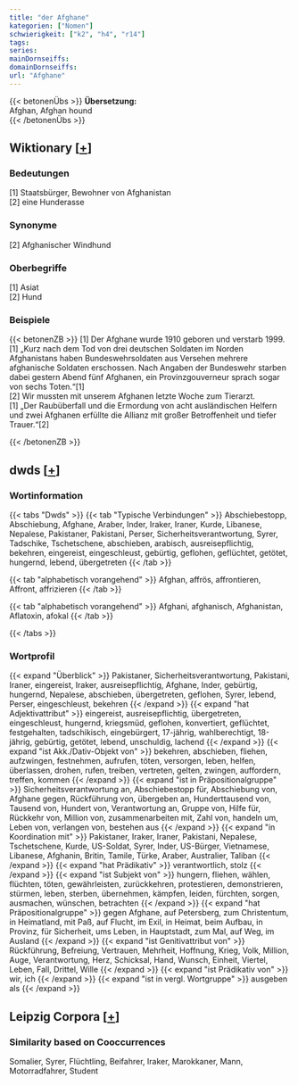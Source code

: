 ```yaml
---
title: "der Afghane"
kategorien: ["Nomen"]
schwierigkeit: ["k2", "h4", "r14"]
tags:
series:
mainDornseiffs:
domainDornseiffs:
url: "Afghane"
---
```


{{< betonenÜbs >}}
**Übersetzung:**  
Afghan, Afghan hound  
{{< /betonenÜbs >}}

## Wiktionary [[+](https://de.wiktionary.org/wiki/Afghane)]

### Bedeutungen
[1] Staatsbürger, Bewohner von Afghanistan  
[2] eine Hunderasse  

### Synonyme
[2] Afghanischer Windhund  

### Oberbegriffe
[1] Asiat  
[2] Hund  

### Beispiele
{{< betonenZB >}}
[1] Der Afghane wurde 1910 geboren und verstarb 1999.  
[1] „Kurz nach dem Tod von drei deutschen Soldaten im Norden Afghanistans haben Bundeswehrsoldaten aus Versehen mehrere afghanische Soldaten erschossen. Nach Angaben der Bundeswehr starben dabei gestern Abend fünf Afghanen, ein Provinzgouverneur sprach sogar von sechs Toten.“[1]  
[2] Wir mussten mit unserem Afghanen letzte Woche zum Tierarzt.  
[1] „Der Raubüberfall und die Ermordung von acht ausländischen Helfern und zwei Afghanen erfüllte die Allianz mit großer Betroffenheit und tiefer Trauer.“[2]  

{{< /betonenZB >}}


## dwds [[+](https://www.dwds.de/wb/Afghane)]

### Wortinformation
{{< tabs "Dwds" >}}
{{< tab "Typische Verbindungen" >}}
Abschiebestopp, Abschiebung, Afghane, Araber, Inder, Iraker, Iraner, Kurde, Libanese, Nepalese, Pakistaner, Pakistani, Perser, Sicherheitsverantwortung, Syrer, Tadschike, Tschetschene, abschieben, arabisch, ausreisepflichtig, bekehren, eingereist, eingeschleust, gebürtig, geflohen, geflüchtet, getötet, hungernd, lebend, übergetreten
{{< /tab >}}

{{< tab "alphabetisch vorangehend" >}}
Afghan, affrös, affrontieren, Affront, affrizieren
{{< /tab >}}

{{< tab "alphabetisch vorangehend" >}}
Afghani, afghanisch, Afghanistan, Aflatoxin, afokal
{{< /tab >}}

{{< /tabs >}}

### Wortprofil
{{< expand "Überblick" >}} Pakistaner, Sicherheitsverantwortung, Pakistani, Iraner, eingereist, Iraker, ausreisepflichtig, Afghane, Inder, gebürtig, hungernd, Nepalese, abschieben, übergetreten, geflohen, Syrer, lebend, Perser, eingeschleust, bekehren {{< /expand >}}
{{< expand "hat Adjektivattribut" >}} eingereist, ausreisepflichtig, übergetreten, eingeschleust, hungernd, kriegsmüd, geflohen, konvertiert, geflüchtet, festgehalten, tadschikisch, eingebürgert, 17-jährig, wahlberechtigt, 18-jährig, gebürtig, getötet, lebend, unschuldig, lachend {{< /expand >}}
{{< expand "ist Akk./Dativ-Objekt von" >}} bekehren, abschieben, fliehen, aufzwingen, festnehmen, aufrufen, töten, versorgen, leben, helfen, überlassen, drohen, rufen, treiben, vertreten, gelten, zwingen, auffordern, treffen, kommen {{< /expand >}}
{{< expand "ist in Präpositionalgruppe" >}} Sicherheitsverantwortung an, Abschiebestopp für, Abschiebung von, Afghane gegen, Rückführung von, übergeben an, Hunderttausend von, Tausend von, Hundert von, Verantwortung an, Gruppe von, Hilfe für, Rückkehr von, Million von, zusammenarbeiten mit, Zahl von, handeln um, Leben von, verlangen von, bestehen aus {{< /expand >}}
{{< expand "in Koordination mit" >}} Pakistaner, Iraker, Iraner, Pakistani, Nepalese, Tschetschene, Kurde, US-Soldat, Syrer, Inder, US-Bürger, Vietnamese, Libanese, Afghanin, Britin, Tamile, Türke, Araber, Australier, Taliban {{< /expand >}}
{{< expand "hat Prädikativ" >}} verantwortlich, stolz {{< /expand >}}
{{< expand "ist Subjekt von" >}} hungern, fliehen, wählen, flüchten, töten, gewährleisten, zurückkehren, protestieren, demonstrieren, stürmen, leben, sterben, übernehmen, kämpfen, leiden, fürchten, sorgen, ausmachen, wünschen, betrachten {{< /expand >}}
{{< expand "hat Präpositionalgruppe" >}} gegen Afghane, auf Petersberg, zum Christentum, in Heimatland, mit Paß, auf Flucht, im Exil, in Heimat, beim Aufbau, in Provinz, für Sicherheit, ums Leben, in Hauptstadt, zum Mal, auf Weg, im Ausland {{< /expand >}}
{{< expand "ist Genitivattribut von" >}} Rückführung, Befreiung, Vertrauen, Mehrheit, Hoffnung, Krieg, Volk, Million, Auge, Verantwortung, Herz, Schicksal, Hand, Wunsch, Einheit, Viertel, Leben, Fall, Drittel, Wille {{< /expand >}}
{{< expand "ist Prädikativ von" >}} wir, ich {{< /expand >}}
{{< expand "ist in vergl. Wortgruppe" >}} ausgeben als {{< /expand >}}

## Leipzig Corpora [[+](https://corpora.uni-leipzig.de/en/res?word=Afghane&corpusId=deu_newscrawl-public_2018)]


### Similarity based on Cooccurrences
Somalier, Syrer, Flüchtling, Beifahrer, Iraker, Marokkaner, Mann, Motorradfahrer, Student

